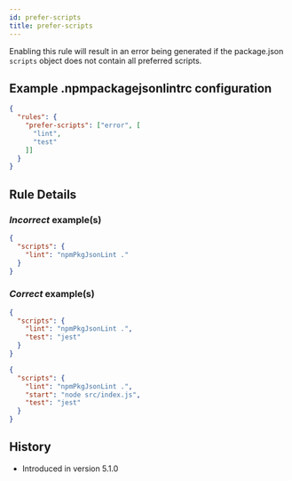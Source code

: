 ```yaml
---
id: prefer-scripts
title: prefer-scripts
---
```


Enabling this rule will result in an error being generated if the package.json `scripts` object does not contain all preferred scripts.

## Example .npmpackagejsonlintrc configuration

```json
{
  "rules": {
    "prefer-scripts": ["error", [
      "lint",
      "test"
    ]]
  }
}
```

## Rule Details

### *Incorrect* example(s)

```json
{
  "scripts": {
    "lint": "npmPkgJsonLint ."
  }
}
```

### *Correct* example(s)

```json
{
  "scripts": {
    "lint": "npmPkgJsonLint .",
    "test": "jest"
  }
}
```

```json
{
  "scripts": {
    "lint": "npmPkgJsonLint .",
    "start": "node src/index.js",
    "test": "jest"
  }
}
```

## History

* Introduced in version 5.1.0
